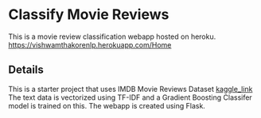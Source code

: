 # Classify Movie Reviews

This is a movie review classification webapp hosted on heroku.
https://vishwamthakorenlp.herokuapp.com/Home

## Details

This is a starter project that uses IMDB Movie Reviews Dataset [kaggle_link](https://www.kaggle.com/lakshmi25npathi/imdb-dataset-of-50k-movie-reviews)
The text data is vectorized using TF-IDF and a Gradient Boosting Classifer model is trained on this. 
The webapp is created using Flask.







